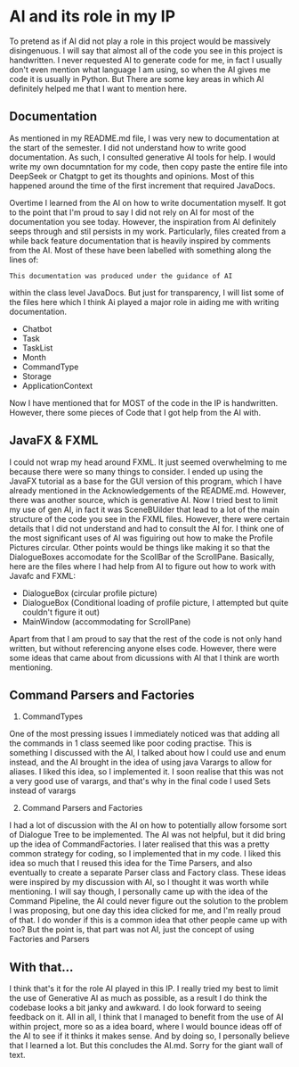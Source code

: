 # AI and its role in my IP
To pretend as if AI did not play a role in this project would be massively
disingenuous. I will say that almost all of the code you see in this project
is handwritten. I never requested AI to generate code for me, in fact I usually
don't even mention what language I am using, so when the AI gives me code it is
usually in Python. But There are some key areas in which AI definitely helped me
that I want to mention here.

## Documentation
As mentioned in my README.md file, I was very new to documentation at the start of
the semester. I did not understand how to write good documentation. As such, I
consulted generative AI tools for help. I would write my own documntation for my
code, then copy paste the entire file into DeepSeek or Chatgpt to get its thoughts
and opinions. Most of this happened around the time of the first increment that 
required JavaDocs.

Overtime I learned from the AI on how to write documentation myself. It got to the
point that I'm proud to say I did not rely on AI for most of the documentation you 
see today. However, the inspiration from AI definitely seeps through and stil
persists in my work. Particularly, files created from a while back feature
documentation that is heavily inspired by comments from the AI. Most of these have
been labelled with something along the lines of:

`This documentation was produced under the guidance of AI`

within the class level JavaDocs. But just for transparency, I will list some of the
files here which I think Ai played a major role in aiding me with writing documentation.

- Chatbot
- Task
- TaskList
- Month
- CommandType
- Storage
- ApplicationContext

Now I have mentioned that for MOST of the code in the IP is handwritten. However, there
some pieces of Code that I got help from the AI with.

## JavaFX & FXML
I could not wrap my head around FXML. It just seemed overwhelming to me because there
were so many things to consider. I ended up using the JavaFX tutorial as a base for the
GUI version of this program, which I have already mentioned in the Acknowledgements of
the README.md. However, there was another source, which is generative AI. Now I tried
best to limit my use of gen AI, in fact it was SceneBUilder that lead to a lot of the
main structure of the code you see in the FXML files. However, there were certain details
that I did not understand and had to consult the AI for. I think one of the most significant
uses of AI was figuiring out how to make the Profile Pictures circular. Other points
would be things like making it so that the DialogueBoxes accomodate for the ScollBar 
of the ScrollPane. Basically, here are the files where I had help from AI to figure
out how to work with Javafc and FXML:

- DialogueBox (circular profile picture)
- DialogueBox (Conditional loading of profile picture, I attempted but quite couldn't 
figure it out)
- MainWindow (accommodating for ScrollPane)

Apart from that I am proud to say that the rest of the code is not only hand written,
but without referencing anyone elses code. However, there were some ideas that came
about from dicussions with AI that I think are worth mentioning.

## Command Parsers and Factories
1. CommandTypes

One of the most pressing issues I immediately noticed was that adding all the commands
in 1 class seemed like poor coding practise. This is something I discussed with the AI, 
I talked about how I could use and enum instead, and the AI brought in the idea of using
java Varargs to allow for aliases. I liked this idea, so I implemented it. I soon realise
that this was not a very good use of varargs, and that's why in the final code I used Sets
instead of varargs

2. Command Parsers and Factories

I had a lot of discussion with the AI on how to potentially allow forsome sort of Dialogue
Tree to be implemented. The AI was not helpful, but it did bring up the idea of CommandFactories.
I later realised that this was a pretty common strategy for coding, so I implemented that in
my code. I liked this idea so much that I reused this idea for the Time Parsers, and also
eventually to create a separate Parser class and Factory class. These ideas were inspired by
my discussion with AI, so I thought it was worth while mentioning. I will say though, I
personally came up with the idea of the Command Pipeline, the AI could never figure out the
solution to the problem I was proposing, but one day this idea clicked for me, and I'm really
proud of that. I do wonder if this is a common idea that other people came up with too? But the
point is, that part was not AI, just the concept of using Factories and Parsers


## With that...
I think that's it for the role AI played in this IP. I really tried my best to limit the use
of Generative AI as much as possible, as a result I do think the codebase looks a bit janky
and awkward. I do look forward to seeing feedback on it. All in all, I think that I managed 
to benefit from the use of AI within project, more so as a idea board, where I would bounce
ideas off of the AI to see if it thinks it makes sense. And by doing so, I personally believe
that I learned a lot. But this concludes the AI.md. Sorry for the giant wall of text.
